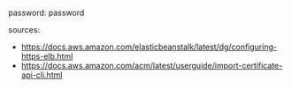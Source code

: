 password: password

sources: 
 - https://docs.aws.amazon.com/elasticbeanstalk/latest/dg/configuring-https-elb.html
 - https://docs.aws.amazon.com/acm/latest/userguide/import-certificate-api-cli.html

